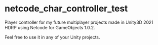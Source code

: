 # netcode_char_controller_test
Player controller for my future multiplayer projects made in Unity3D 2021 HDRP using Netcode for GameObjects 1.0.2.

Feel free to use it in any of your Unity projects.
